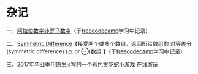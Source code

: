 # 杂记

一、[阿拉伯数字转罗马数字](https://github.com/limoning/Miscellany/blob/master/2019-06-03/Roman%20Numeral%20Converter/index.js)（于<a href="https://www.freecodecamp.cn" target="_blank">freecodecamp</a>学习中记录）

二、[Symmetric Difference](https://github.com/limoning/Miscellany/blob/master/2019-06-06/Symmetric%20Difference/index.js)【接受两个或多个数组，返回所给数组的 对等差分(symmetric difference) (△ or ⊕)数组.】（于<a href="https://www.freecodecamp.cn" target="_blank">freecodecamp</a>学习中记录）

三、2017年毕业季用原生js写的一个[彩色贪吃蛇小游戏](https://github.com/limoning/Miscellany/tree/master/2019-06-06/RetroSnaker) [在线游玩](https://limoli.coding.me/RetroSnaker/)